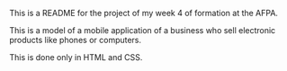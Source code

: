 This is a README for the project of my  week 4 of formation at the AFPA.

This is a model of a mobile application of a business who sell  electronic products like phones or computers.

This is done only in HTML and CSS. 
